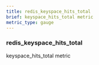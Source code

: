```yaml
---
title: redis_keyspace_hits_total
brief: keyspace_hits_total metric
metric_type: gauge
---
```

### redis_keyspace_hits_total

keyspace_hits_total metric